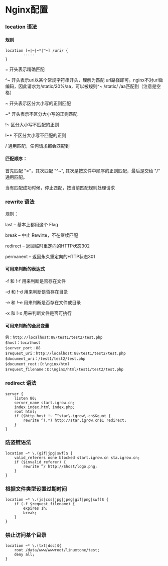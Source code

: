 # Nginx配置


### location 语法
#### 规则
```
location [=|~|~*|^~] /uri/ {
        ····· 
}
```
=     开头表示精确匹配

^~    开头表示uri以某个常规字符串开头，理解为匹配 url路径即可。nginx不对url做编码，因此请求为/static/20%/aa，可以被规则^~ /static/ /aa匹配到（注意是空格）

~     开头表示区分大小写的正则匹配

~*    开头表示不区分大小写的正则匹配

!~    区分大小写不匹配的正则

!~*   不区分大小写不匹配的正则

/     通用匹配，任何请求都会匹配到

#### 匹配顺序：

首先匹配 "="，其次匹配 "^~", 其次是按文件中顺序的正则匹配，最后是交给 "/" 通用匹配。

当有匹配成功时候，停止匹配，按当前匹配规则处理请求

### rewrite 语法
规则：

last       – 基本上都用这个 Flag

break      – 中止 Rewirte，不在继续匹配

redirect   – 返回临时重定向的HTTP状态302

permanent  – 返回永久重定向的HTTP状态301

#### 可用来判断的表达式
-f 和 !-f    用来判断是否存在文件

-d 和 !-d    用来判断是否存在目录

-e 和 !-e    用来判断是否存在文件或目录

-x 和 !-x    用来判断文件是否可执行
#### 可用来判断的全局变量
```
例：http://localhost:88/test1/test2/test.php
$host：localhost
$server_port：88
$request_uri：http://localhost:88/test1/test2/test.php
$document_uri：/test1/test2/test.php
$document_root：D:\nginx/html
$request_filename：D:\nginx/html/test1/test2/test.php
```

### redirect 语法
```
server {
    listen 80;
    server_name start.igrow.cn;
    index index.html index.php;
    root html;
    if ($http_host !~ “^star\.igrow\.cn$&quot {
        rewrite ^(.*) http://star.igrow.cn$1 redirect;
    }
}
```

### 防盗链语法
```
location ~* \.(gif|jpg|swf)$ {
    valid_referers none blocked start.igrow.cn sta.igrow.cn;
    if ($invalid_referer) {
        rewrite ^/ http://$host/logo.png;
    }
}
```
### 根据文件类型设置过期时间
```
location ~* \.(js|css|jpg|jpeg|gif|png|swf)$ {
    if (-f $request_filename) {
        expires 1h;
        break;
    }
}
```
### 禁止访问某个目录
```
location ~* \.(txt|doc)${
    root /data/www/wwwroot/linuxtone/test;
    deny all;
}
```

